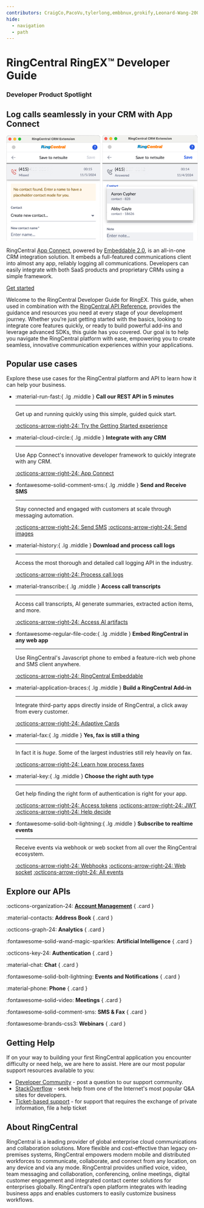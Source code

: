 ```yaml
---
contributors: CraigCo,PacoVu,tylerlong,embbnux,grokify,Leonard-Wang-2000,dibyenduroy,howie-chen
hide:
  - navigation
  - path
---
```

# RingCentral RingEX™ Developer Guide

<div class="qs-hero" markdown>
<div class="carousel container">
  <h3>Developer Product Spotlight</h3>
  <h2>Log calls seamlessly in your CRM with App Connect</h2>
  <div class="row">
    <div class="column">
      <img src="./img/app-connect-logging.png" class="d-block mx-lg-auto img-fluid" alt="RingCentral App Connect call logging" loading="lazy">
    </div>
    <div class="column">
      <p>RingCentral <a href="https://ringcentral.github.io/rc-unified-crm-extension/">App Connect</a>, powered by <a href="https://ringcentral.github.io/ringcentral-embeddable/">Embeddable 2.0</a>, is an all-in-one CRM integration solution. It embeds a full-featured communications client into almost any app, reliably logging all communications. Developers can easily integrate with both SaaS products and proprietary CRMs using a simple framework.</p>
      <a class="md-button md-button--primary" href="https://ringcentral.github.io/rc-unified-crm-extension/">Get started</a>
    </div>
  </div>
</div>
</div>

Welcome to the RingCentral Developer Guide for RingEX. This guide, when used in combination with the [RingCentral API Reference](https://developers.ringcentral.com/api-reference/), provides the guidance and resources you need at every stage of your development journey. Whether you’re just getting started with the basics, looking to integrate core features quickly, or ready to build powerful add-ins and leverage advanced SDKs, this guide has you covered. Our goal is to help you navigate the RingCentral platform with ease, empowering you to create seamless, innovative communication experiences within your applications.

## Popular use cases

Explore these use cases for the RingCentral platform and API to learn how it can help your business. 

<div class="grid cards" markdown>

-   :material-run-fast:{ .lg .middle } __Call our REST API in 5 minutes__

    ---

    Get up and running quickly using this simple, guided quick start. 

    [:octicons-arrow-right-24: Try the Getting Started experience](#)

-   :material-cloud-circle:{ .lg .middle } __Integrate with any CRM__

    ---

    Use App Connect's innovative developer framework to quickly integrate with any CRM. 

    [:octicons-arrow-right-24: App Connect](#)

-   :fontawesome-solid-comment-sms:{ .lg .middle } __Send and Receive SMS__

    ---

    Stay connected and engaged with customers at scale through messaging automation.

    [:octicons-arrow-right-24: Send SMS](messaging/sms/sending-sms.md) [:octicons-arrow-right-24: Send images](messaging/sms/sending-images.d)

-   :material-history:{ .lg .middle } __Download and process call logs__

    ---

    Access the most thorough and detailed call logging API in the industry. 

    [:octicons-arrow-right-24: Process call logs](voice/call-log/index.md)


-   :material-transcribe:{ .lg .middle } __Access call transcripts__

    ---

    Access call transcripts, AI generate summaries, extracted action items, and more. 

    [:octicons-arrow-right-24: Access AI artifacts](ai/ringsense/index.md)

-   :fontawesome-regular-file-code:{ .lg .middle } __Embed RingCentral in any web app__

    ---

    Use RingCentral's Javascript phone to embed a feature-rich web phone and SMS client anywhere. 

    [:octicons-arrow-right-24: RingCentral Embeddable](#)

-   :material-application-braces:{ .lg .middle } __Build a RingCentral Add-in__

    ---

    Integrate third-party apps directly inside of RingCentral, a click away from every customer. 

    [:octicons-arrow-right-24: Adaptive Cards](team-messaging/add-ins/adaptive-cards.md)

-   :material-fax:{ .lg .middle } __Yes, fax is still a thing__

    ---

    In fact it is *huge*. Some of the largest industries still rely heavily on fax.

    [:octicons-arrow-right-24: Learn how process faxes](messaging/fax/sending-faxes.md)

-   :material-key:{ .lg .middle } __Choose the right auth type__

    ---

    Get help finding the right form of authentication is right for your app. 

    [:octicons-arrow-right-24: Access tokens](#) [:octicons-arrow-right-24: JWT](#) [:octicons-arrow-right-24: Help decide](#) 

-   :fontawesome-solid-bolt-lightning:{ .lg .middle } __Subscribe to realtime events__

    ---

    Receive events via webhook or web socket from all over the RingCentral ecosystem. 

    [:octicons-arrow-right-24: Webhooks](#) [:octicons-arrow-right-24: Web socket](#) [:octicons-arrow-right-24: All events](#)

</div>

## Explore our APIs

<div class="grid" markdown>

:octicons-organization-24: [__Account Management__](account/index.md)
{ .card }

:material-contacts: __Address Book__ 
{ .card }

:octicons-graph-24: __Analytics__ 
{ .card }

:fontawesome-solid-wand-magic-sparkles: __Artificial Intelligence__ 
{ .card }

:octicons-key-24: __Authentication__ 
{ .card }

:material-chat: __Chat__ 
{ .card }

:fontawesome-solid-bolt-lightning: __Events and Notifications__ 
{ .card }

:material-phone: __Phone__ 
{ .card }

:fontawesome-solid-video: __Meetings__ 
{ .card }

:fontawesome-solid-comment-sms: __SMS & Fax__ 
{ .card }

:fontawesome-brands-css3: __Webinars__
{ .card }

</div>

## Getting Help

If on your way to building your first RingCentral application you encounter difficulty or need help, we are here to assist. Here are our most popular support resources available to you:

* [Developer Community](https://community.ringcentral.com/developer-platform-apis-integrations-5) - post a question to our support community.
* [StackOverflow](http://stackoverflow.com/questions/tagged/ringcentral) - seek help from one of the Internet's most popular Q&A sites for developers.
* [Ticket-based support](https://developers.ringcentral.com/support/) - for support that requires the exchange of private information, file a help ticket

## About RingCentral

RingCentral is a leading provider of global enterprise cloud communications and collaboration solutions. More flexible and cost-effective than legacy on-premises systems, RingCentral empowers modern mobile and distributed workforces to communicate, collaborate, and connect from any location, on any device and via any mode. RingCentral provides unified voice, video, team messaging and collaboration, conferencing, online meetings, digital customer engagement and integrated contact center solutions for enterprises globally. RingCentral’s open platform integrates with leading business apps and enables customers to easily customize business workflows.
